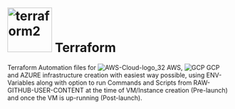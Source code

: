 # <img width="100" alt="terraform2" src="https://github.com/prabhatraghav/terraform/assets/156128444/2a23b1ee-4efa-4861-89bb-5a579bdde9b5"> Terraform

Terraform Automation files for ![AWS-Cloud-logo_32](https://github.com/prabhatraghav/terraform/assets/156128444/0332383b-bdcd-4292-b395-d681a6cd8e86) AWS, ![GCP](https://github.com/prabhatraghav/terraform/assets/156128444/c93ff78b-6566-400b-9fad-e58dbcb7e1b4) GCP and AZURE infrastructure creation with easiest way possible, using ENV-Variables along with option to run Commands and Scripts from RAW-GITHUB-USER-CONTENT at the time of VM/Instance creation (Pre-launch) and once the VM is up-running (Post-launch).
